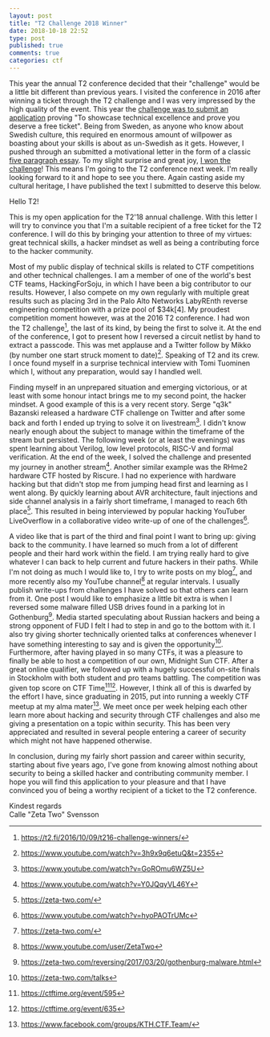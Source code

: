 ```yaml
---
layout: post
title: "T2 Challenge 2018 Winner"
date: 2018-10-18 22:52
type: post
published: true
comments: true
categories: ctf
---
```


This year the annual T2 conference decided that their "challenge" would be a little bit different than previous years. I visited the conference in 2016 after winning a ticket through the T2 challenge and I was very impressed by the high quality of the event. This year the [challenge was to submit an application](https://t2.fi/2018/07/04/t218-challenge/) proving "To showcase technical excellence and prove you deserve a free ticket". Being from Sweden, as anyone who know about Swedish culture, this required en enormous amount of willpower as boasting about your skills is about as un-Swedish as it gets. However, I pushed through an submitted a motivational letter in the form of a classic [five paragraph essay](https://en.wikipedia.org/wiki/Five-paragraph_essay). To my slight surprise and great joy, [I won the challenge](https://t2.fi/2018/08/09/t218-challenge-winner-announced/)! This means I'm going to the T2 conference next week. I'm really looking forward to it and hope to see you there. Again casting aside my cultural heritage, I have published the text I submitted to deserve this below.

Hello T2!

This is my open application for the T2'18 annual challenge.
With this letter I will try to convince you that I'm a suitable recipient of a free ticket for the T2 conference.
I will do this by bringing your attention to three of my virtues: great technical skills, a hacker mindset as well as being a contributing force to the hacker community.

Most of my public display of technical skills is related to CTF competitions and other technical challenges.
I am a member of one of the world's best CTF teams, HackingForSoju, in which I have been a big contributor to our results.
However, I also compete on my own regularly with multiple great results such as placing 3rd in the Palo Alto Networks LabyREnth reverse engineering competition with a prize pool of $34k[4].
My proudest competition moment however, was at the 2016 T2 conference. I had won the T2 challenge[^1], the last of its kind, by being the first to solve it.
At the end of the conference, I got to present how I reversed a circuit netlist by hand to extract a passcode. This was met applause and a Twitter follow by Mikko (by number one start struck moment to date)[^6].
Speaking of T2 and its crew. I once found myself in a surprise technical interview with Tomi Tuominen which I, without any preparation, would say I handled well.

Finding myself in an unprepared situation and emerging victorious, or at least with some honour intact brings me to my second point, the hacker mindset.
A good example of this is a very recent story. Serge "q3k" Bazanski released a hardware CTF challenge on Twitter and after some back and forth I ended up trying to solve it on livestream[^2].
I didn't know nearly enough about the subject to manage within the timeframe of the stream but persisted. The following week (or at least the evenings) was spent learning about Verilog, low level protocols, RISC-V and formal verification.
At the end of the week, I solved the challenge and presented my journey in another stream[^3]. Another similar example was the RHme2 hardware CTF hosted by Riscure.
I had no experience with hardware hacking but that didn't stop me from jumping head first and learning as I went along. By quickly learning about AVR architecture, fault injections and side channel analysis in a fairly short timeframe, I managed to reach 6th place[^7].
This resulted in being interviewed by popular hacking YouTuber LiveOverflow in a collaborative video write-up of one of the challenges[^5].

A video like that is part of the third and final point I want to bring up: giving back to the community.
I have learned so much from a lot of different people and their hard work within the field. I am trying really hard to give whatever I can back to help current and future hackers in their paths.
While I'm not doing as much I would like to, I try to write posts on my blog[^7], and more recently also my YouTube channel[^10] at regular intervals. I usually publish write-ups from challenges I have solved so that others can learn from it.
One post I would like to emphasize a little bit extra is when I reversed some malware filled USB drives found in a parking lot in Gothenburg[^8].
Media started speculating about Russian hackers and being a strong opponent of FUD I felt I had to step in and go to the bottom with it.
I also try giving shorter technically oriented talks at conferences whenever I have something interesting to say and is given the opportunity[^9].
Furthermore, after having played in so many CTFs, it was a pleasure to finally be able to host a competition of our own, Midnight Sun CTF.
After a great online qualifier, we followed up with a hugely successful on-site finals in Stockholm with both student and pro teams battling. The competition was given top score on CTF Time[^12][^13].
However, I think all of this is dwarfed by the effort I have, since graduating in 2015, put into running a weekly CTF meetup at my alma mater[^11].
We meet once per week helping each other learn more about hacking and security through CTF challenges and also me giving a presentation on a topic within security.
This has been very appreciated and resulted in several people entering a career of security which might not have happened otherwise.

In conclusion, during my fairly short passion and career within security, starting about five years ago, I've gone from knowing almost nothing about security to being a skilled hacker and contributing community member.
I hope you will find this application to your pleasure and that I have convinced you of being a worthy recipient of a ticket to the T2 conference.

Kindest regards  
Calle "Zeta Two" Svensson  

[^1]: https://t2.fi/2016/10/09/t216-challenge-winners/
[^2]: https://www.youtube.com/watch?v=GoROmu6WZ5U
[^3]: https://www.youtube.com/watch?v=Y0JQqyVL46Y
[^4]: https://researchcenter.paloaltonetworks.com/2017/08/unit42-labyrenth-ctf-2017-winners/
[^5]: https://www.youtube.com/watch?v=hyoPAOTrUMc
[^6]: https://www.youtube.com/watch?v=3h9x9q6etuQ&t=2355
[^7]: https://zeta-two.com/
[^8]: https://zeta-two.com/reversing/2017/03/20/gothenburg-malware.html
[^9]: https://zeta-two.com/talks
[^10]: https://www.youtube.com/user/ZetaTwo
[^11]: https://www.facebook.com/groups/KTH.CTF.Team/
[^12]: https://ctftime.org/event/595
[^13]: https://ctftime.org/event/635